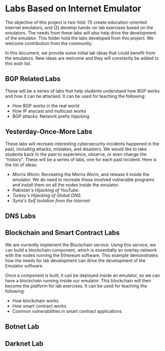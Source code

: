 # Labs Based on Internet Emulator

The objective of this project is two-fold: (1) create education-oriented
Internet emulators, and (2) develop hands-on lab exercises based on the emulators.
The needs from these labs will also help drive the development of the
emulator. This folder hold the labs developed from this project.
We welcome contribution from the community.

In this document, we provide some initial lab ideas that could benefit from the emulators.
New ideas are welcome and they will constantly be added to this wish list.

## BGP Related Labs 

These will be a series of labs that help students understand
how BGP works and how it can be attacked. It can be used for teaching the
following:

- How BGP works in the real world
- How IP anycast and multicast works  
- BGP attacks: Network prefix hijacking

## Yesterday-Once-More Labs 

These labs will recreate interesting cybersecurity 
incidents happened in the past, including attacks, mistakes, and disasters.
We would like to take students back to the past to experience, observe,
or even change the "history". These will be a series of labs,
one for each past incident. Here is the list of ideas:

- *Morris Worm*: Recreating the Morris Worm, and release it inside the emulator.
   We do need to recreate those involved vulnerable programs and install them
   on all the nodes inside the emulator. 
- *Pakistan's Hijacking of YouTube*:  
- *Turkey's Hijacking of Global DNS*:  
- *Syria's Self Isolation from the Internet*:


## DNS Labs



## Blockchain and Smart Contract Labs

We are currently implement the Blockchain service. Using this service,
we can build a blockchain component, which is essentially an overlay network 
with the nodes running the Ethereum software. This example demonstrates
how the needs for lab development can drive the development of the Emulator software.

Once a component is built, it can be deployed inside an emulator, so we can have a blockchain
running inside our emulator. This blockchain will then become the platform
for lab exercises. It can be used for teaching the following:

- How blockchain works 
- How smart contract works 
- Common vulnerabilities in smart contract applications


## Botnet Lab


## Darknet Lab

